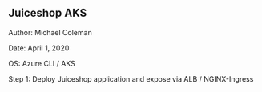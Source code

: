 ## Juiceshop AKS

Author: Michael Coleman

Date: April 1, 2020

OS: Azure CLI / AKS

Step 1: Deploy Juiceshop application and expose via ALB / NGINX-Ingress
